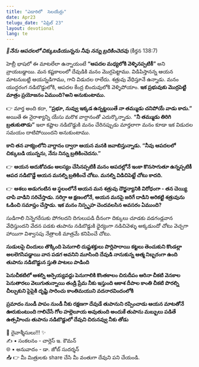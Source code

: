 ```yaml
---
title: "ఎడారిలో  సెలయేర్లు"
date: Apr23
telugu_date: "ఏప్రిల్ 23"
layout: devotional
lang: te
---
```


***📖నేను ఆపదలలో చిక్కుబడియున్నను నీవు నన్ను బ్రదికించెదవు***
(కీర్తన 138:7)

హెబ్రీ భాషలో ఈ మాటలేలా ఉన్నాయంటే **“ఆపదల మధ్యలోకి వెళ్ళినప్పటికీ”** అని వ్రాయబడ్డాయి. మన కష్టకాలంలో దేవుడికి మనం మొర్రపెట్టాము. విడిపిస్తానన్న ఆయన మాటనుబట్టి ఆయన్నడిగాము, గాని విడుదల రాలేదు. శత్రువు వేధిస్తూనే ఉన్నాడు. మనం యుద్ధరంగ నడిబొడ్డులోకి, ఆపదల కేంద్ర బిందువులోకి వెళ్ళిపోయాం. **ఇక ప్రభువుకు మొర్రపెట్టి మాత్రం ప్రయోజనం ఏముంది?అని అనుకుంటాము.** 

👉 మార్త అంది కదా, **“ప్రభూ, నువ్వు ఇక్కడ ఉన్నట్టయితే నా తమ్ముడు చనిపోయే వాడు కాదు.”** అయితే ఈ నైరాశ్యాన్ని యేసు మరొక వాగ్దానంతో ఎదుర్కొన్నాడు. **“నీ తమ్ముడు తిరిగి బ్రతుకుతాడు”** ఇలా కష్టాల నడిబొడ్డుకి మనం చేరినప్పుడు మార్తలాగా మనం కూడా ఇక విడుదల సమయం దాటిపోయిందని అనుకుంటాము. 

**కాని తన వాక్యంలోని వాగ్దానం ద్వారా ఆయన మనకి జవాబిస్తున్నాడు. “నీవు ఆపదలలో చిక్కుబడి యున్నను, నేను నిన్ను బ్రతికించెదను.”**

👉 **ఆయన ఆదుకోవడం ఆలస్యం చేసినప్పటికీ మనం ఆపదల్లోనే ఇంకా కొనసాగుతూ ఉన్నప్పటికీ ఆపద నడిబొడ్డే ఆయన మనల్ని బ్రతికించే చోటు. మనల్ని విడిచిపెట్టే చోటు కాదది.**

👉 **ఆశలు అడుగంటిన ఆ స్థలంలోనే ఆయన మన శత్రువు దౌర్జన్యానికి విరోధంగా - తన చెయ్యి చాపి వాడిని సరిచేస్తాడు. సరిగ్గా ఆ క్షణంలోనే, ఆయన మనపై జరిగే దాడిని అరికట్టి శత్రువును ఓడించి సమాప్తం చేస్తాడు. ఇక మనం నిస్పృహ చెందవలసిన అవసరం ఏముంది?**

సుడిగాలి నిన్నెగరేసుకు పోగలదని దిగులుపడి దీనంగా దిక్కులు చూడకు వడగండ్లవాన వేధిస్తుందని వేదన పడకు తుపాను నడిబొడ్డుకి ధైర్యంగా నడిచివెళ్ళు అక్కడుందో చోటు వెచ్చగా హాయిగా విశ్వాసపు నేత్రాలకి మాత్రమే కనిపించే చోటు.

**సుడులపై చిందులు తొక్కింది పెనుగాలి దుష్టశక్తులు పొర్లిపారాయి కట్టలు తెంచుకుని కొండల్లా అలలెగసిపడ్డాయి వాన పడగ అవనిని మూసింది దేవుడి నానుకున్న ఆత్మ నిబ్బరంగా ఉంది తుపాను నడిబొడ్డున స్తుతి పాటలు పాడింది** 

**పెనుచీకటిలో ఆశల్ని ఆర్పెయ్యవద్దు పెనుగాలికి కొంతకాలం చిరుదీపం ఆరినా చీకటి వెనకాల పెనుతారలు వెలుగుతున్నాయి తండ్రి ప్రేమ నీకు ఇస్తుంది ఆకాశ దీపాల కాంతి చీకటి పొరల్ని చీల్చుకుని పైపైకి దృష్టి సారించు కాంతిమయుని వదనారవిందంలోకి**

**ప్రమాదం నుండీ పాపం నుండీ నీకు రక్షణగా దేవుడే తుపానుని రప్పించాడు ఆయన మాటతోనే ఊరుకుంటుంది గాలిచేసే గోల హల్లెలూయ అవుతుంది అందుకే తుపాను మబ్బులు పడితే ఉత్సహించు తుపాను నడిబొడ్డులో దేవుని చిరునవ్వు నీకు తోడు**

<div class="blessing">🙏 <span class="bless-text">దైవాశ్శీసులు!!!</span> ✨</div>

<div class="credit">✍️ <span class="credit-text">▪ సంకలనం - చార్లెస్ ఇ. కౌమన్</span></div>
<div class="credit">🌐 <span class="credit-text">▪ అనువాదం - డా. జోబ్ సుదర్శన్</span></div>


<div class="share">📤 👉 <span class="share-text">మీ మిత్రులకు share చేసి మీ వంతుగా దేవుని పని చేయండి.</span></div>
